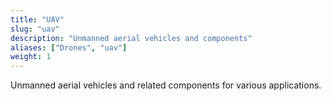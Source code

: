 ```yaml
---
title: "UAV"
slug: "uav"
description: "Unmanned aerial vehicles and components"
aliases: ["Drones", "uav"]
weight: 1
---
```


Unmanned aerial vehicles and related components for various applications. 